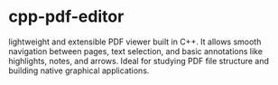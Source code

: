 # cpp-pdf-editor
lightweight and extensible PDF viewer built in C++. It allows smooth navigation between pages, text selection, and basic annotations like highlights, notes, and arrows. Ideal for studying PDF file structure and building native graphical applications.
